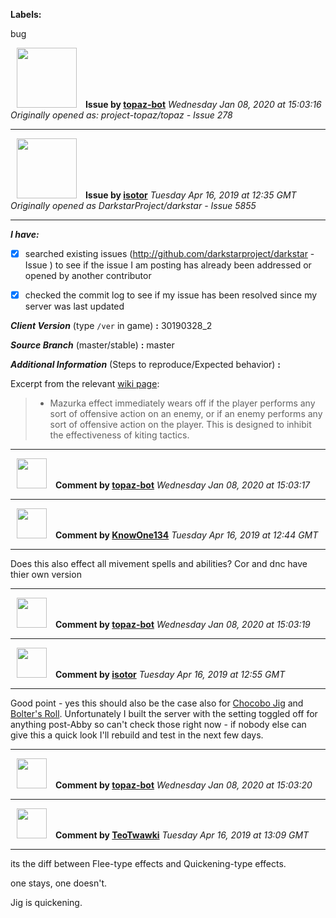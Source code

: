 **Labels:**

bug



<a href="https://github.com/topaz-bot"><img src="https://avatars3.githubusercontent.com/u/59651103?v=4" width="96" height="96" hspace="10"></img></a> **Issue by [topaz-bot](https://github.com/topaz-bot)**
_Wednesday Jan 08, 2020 at 15:03:16_
_Originally opened as: project-topaz/topaz - Issue 278_

----

<a href="https://github.com/isotor"><img src="https://avatars2.githubusercontent.com/u/43398624?v=4"  width="96" height="96" hspace="10"></img></a> **Issue by [isotor](https://github.com/isotor)**
_Tuesday Apr 16, 2019 at 12:35 GMT_
_Originally opened as DarkstarProject/darkstar - Issue 5855_

----

<!-- place 'x' mark between square [] brackets to checkmark box -->

**_I have:_**

- [x] searched existing issues (http://github.com/darkstarproject/darkstar - Issue ) to see if the issue I am posting has already been addressed or opened by another contributor
- [x] checked the commit log to see if my issue has been resolved since my server was last updated


<!-- Issues will be closed without being looked into if the following information is missing (unless its not applicable). -->

**_Client Version_** (type `/ver` in game) **:** 30190328_2


**_Source Branch_** (master/stable) **:** master


<!-- If there is a server you know we can reproduce this on right now, please mention it here. -->
**_Additional Information_** (Steps to reproduce/Expected behavior) **:** 

Excerpt from the relevant [wiki page](https://ffxiclopedia.fandom.com/wiki/Mazurka):

> - Mazurka effect immediately wears off if the player performs any sort of offensive action on an enemy, or if an enemy performs any sort of offensive action on the player. This is designed to inhibit the effectiveness of kiting tactics. 




----
<a href="https://github.com/topaz-bot"><img src="https://avatars3.githubusercontent.com/u/59651103?v=4" width="48" height="48" hspace="10"></img></a> **Comment by [topaz-bot](https://github.com/topaz-bot)**
_Wednesday Jan 08, 2020 at 15:03:17_

----

<a href="https://github.com/KnowOne134"><img src="https://avatars3.githubusercontent.com/u/35616771?v=4"  width="48" height="48" hspace="10"></img></a> **Comment by [KnowOne134](https://github.com/KnowOne134)**
_Tuesday Apr 16, 2019 at 12:44 GMT_

----

Does this also effect all mivement spells and abilities? Cor and dnc have thier own version



----
<a href="https://github.com/topaz-bot"><img src="https://avatars3.githubusercontent.com/u/59651103?v=4" width="48" height="48" hspace="10"></img></a> **Comment by [topaz-bot](https://github.com/topaz-bot)**
_Wednesday Jan 08, 2020 at 15:03:19_

----

<a href="https://github.com/isotor"><img src="https://avatars2.githubusercontent.com/u/43398624?v=4"  width="48" height="48" hspace="10"></img></a> **Comment by [isotor](https://github.com/isotor)**
_Tuesday Apr 16, 2019 at 12:55 GMT_

----

Good point - yes this should also be the case also for [Chocobo Jig](https://ffxiclopedia.fandom.com/wiki/Chocobo_Jig) and [Bolter's Roll](https://ffxiclopedia.fandom.com/wiki/Bolter%27s_Roll). Unfortunately I built the server with the setting toggled off for anything post-Abby so can't check those right now - if nobody else can give this a quick look I'll rebuild and test in the next few days.



----
<a href="https://github.com/topaz-bot"><img src="https://avatars3.githubusercontent.com/u/59651103?v=4" width="48" height="48" hspace="10"></img></a> **Comment by [topaz-bot](https://github.com/topaz-bot)**
_Wednesday Jan 08, 2020 at 15:03:20_

----

<a href="https://github.com/TeoTwawki"><img src="https://avatars0.githubusercontent.com/u/6871475?v=4"  width="48" height="48" hspace="10"></img></a> **Comment by [TeoTwawki](https://github.com/TeoTwawki)**
_Tuesday Apr 16, 2019 at 13:09 GMT_

----

its the diff between Flee-type effects and Quickening-type effects.
one stays, one doesn't.

Jig is quickening.


